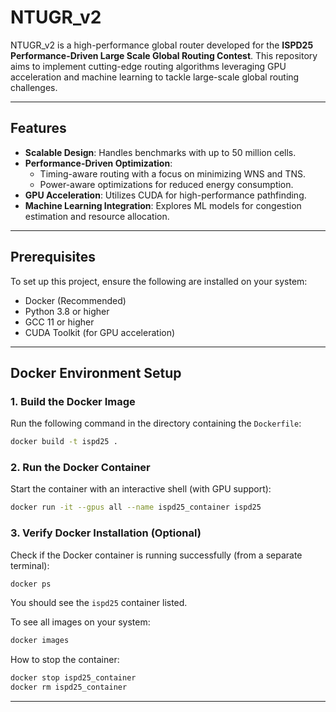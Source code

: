 # NTUGR_v2

NTUGR_v2 is a high-performance global router developed for the **ISPD25 Performance-Driven Large Scale Global Routing Contest**. This repository aims to implement cutting-edge routing algorithms leveraging GPU acceleration and machine learning to tackle large-scale global routing challenges.

---

## Features

- **Scalable Design**: Handles benchmarks with up to 50 million cells.
- **Performance-Driven Optimization**:
  - Timing-aware routing with a focus on minimizing WNS and TNS.
  - Power-aware optimizations for reduced energy consumption.
- **GPU Acceleration**: Utilizes CUDA for high-performance pathfinding.
- **Machine Learning Integration**: Explores ML models for congestion estimation and resource allocation.

---

## Prerequisites

To set up this project, ensure the following are installed on your system:
- Docker (Recommended)
- Python 3.8 or higher
- GCC 11 or higher
- CUDA Toolkit (for GPU acceleration)

---

## Docker Environment Setup

### 1. Build the Docker Image
Run the following command in the directory containing the `Dockerfile`:

```bash
docker build -t ispd25 .
```
### 2. Run the Docker Container
Start the container with an interactive shell (with GPU support):
```bash
docker run -it --gpus all --name ispd25_container ispd25
```

### 3. Verify Docker Installation (Optional)
Check if the Docker container is running successfully (from a separate terminal):
```bash
docker ps
```
You should see the `ispd25` container listed.

To see all images on your system:
```bash
docker images
```

How to stop the container:
```bash
docker stop ispd25_container
docker rm ispd25_container
```

---